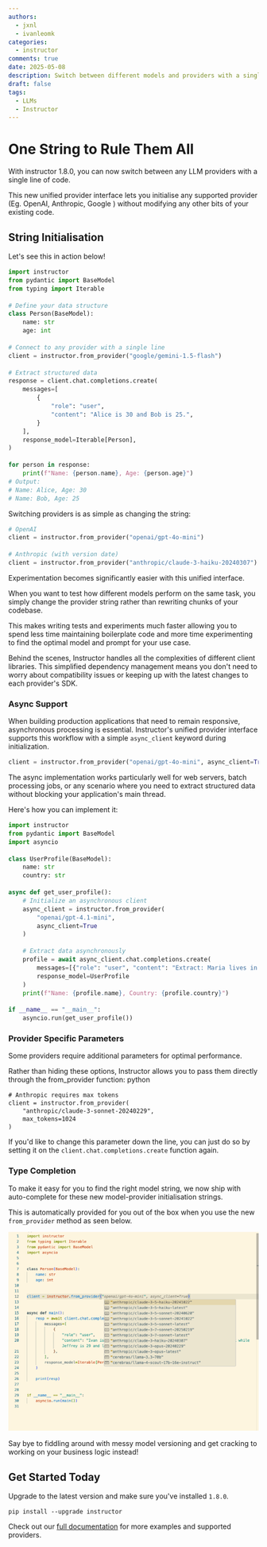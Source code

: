 ```yaml
---
authors:
  - jxnl
  - ivanleomk
categories:
  - instructor
comments: true
date: 2025-05-08
description: Switch between different models and providers with a single string!
draft: false
tags:
  - LLMs
  - Instructor
---
```


# One String to Rule Them All

With instructor 1.8.0, you can now switch between any LLM providers with a single line of code.

This new unified provider interface lets you initialise any supported provider (Eg. OpenAI, Anthropic, Google ) without modifying any other bits of your existing code.

<!-- more -->

## String Initialisation

Let's see this in action below!

```python
import instructor
from pydantic import BaseModel
from typing import Iterable

# Define your data structure
class Person(BaseModel):
    name: str
    age: int

# Connect to any provider with a single line
client = instructor.from_provider("google/gemini-1.5-flash")

# Extract structured data
response = client.chat.completions.create(
    messages=[
        {
            "role": "user",
            "content": "Alice is 30 and Bob is 25.",
        }
    ],
    response_model=Iterable[Person],
)

for person in response:
    print(f"Name: {person.name}, Age: {person.age}")
# Output:
# Name: Alice, Age: 30
# Name: Bob, Age: 25
```

Switching providers is as simple as changing the string:

```python
# OpenAI
client = instructor.from_provider("openai/gpt-4o-mini")

# Anthropic (with version date)
client = instructor.from_provider("anthropic/claude-3-haiku-20240307")
```

Experimentation becomes significantly easier with this unified interface.

When you want to test how different models perform on the same task, you simply change the provider string rather than rewriting chunks of your codebase.

This makes writing tests and experiments much faster allowing you to spend less time maintaining boilerplate code and more time experimenting to find the optimal model and prompt for your use case.

Behind the scenes, Instructor handles all the complexities of different client libraries. This simplified dependency management means you don't need to worry about compatibility issues or keeping up with the latest changes to each provider's SDK.

### Async Support

When building production applications that need to remain responsive, asynchronous processing is essential. Instructor's unified provider interface supports this workflow with a simple `async_client` keyword during initialization.

```python
client = instructor.from_provider("openai/gpt-4o-mini", async_client=True)
```

The async implementation works particularly well for web servers, batch processing jobs, or any scenario where you need to extract structured data without blocking your application's main thread.

Here's how you can implement it:

```python
import instructor
from pydantic import BaseModel
import asyncio

class UserProfile(BaseModel):
    name: str
    country: str

async def get_user_profile():
    # Initialize an asynchronous client
    async_client = instructor.from_provider(
        "openai/gpt-4.1-mini",
        async_client=True
    )

    # Extract data asynchronously
    profile = await async_client.chat.completions.create(
        messages=[{"role": "user", "content": "Extract: Maria lives in Spain."}],
        response_model=UserProfile
    )
    print(f"Name: {profile.name}, Country: {profile.country}")

if __name__ == "__main__":
    asyncio.run(get_user_profile())
```

### Provider Specific Parameters

Some providers require additional parameters for optimal performance.

Rather than hiding these options, Instructor allows you to pass them directly through the from_provider function:
python

```
# Anthropic requires max tokens
client = instructor.from_provider(
    "anthropic/claude-3-sonnet-20240229",
    max_tokens=1024
)
```

If you'd like to change this parameter down the line, you can just do so by setting it on the `client.chat.completions.create` function again.

### Type Completion

To make it easy for you to find the right model string, we now ship with auto-complete for these new model-provider initialisation strings.

This is automatically provided for you out of the box when you use the new `from_provider` method as seen below.

![](./img/instructor-autocomplete.png)

Say bye to fiddling around with messy model versioning and get cracking to working on your business logic instead!

## Get Started Today

Upgrade to the latest version and make sure you've installed `1.8.0`.

```
pip install --upgrade instructor
```

Check out our [full documentation](https://python.useinstructor.com/) for more examples and supported providers.
